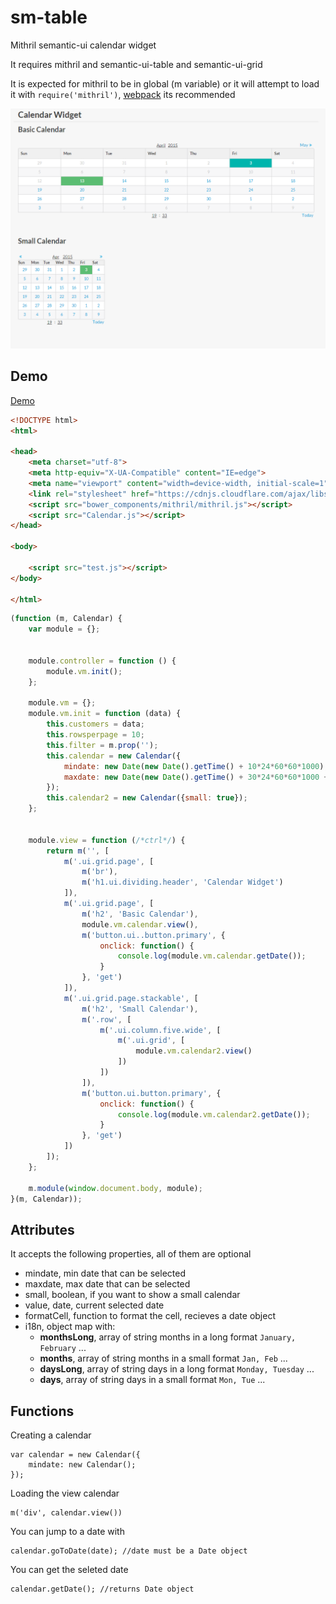 # sm-table
Mithril semantic-ui calendar widget

It requires mithril and semantic-ui-table and semantic-ui-grid

It is expected for mithril to be in global (m variable) or it will attempt to load it with `require('mithril')`, [webpack](http://webpack.github.io/docs/) its recommended

![Alt text](calendar.png)

## Demo

[Demo]()

```html
<!DOCTYPE html>
<html>

<head>
    <meta charset="utf-8">
    <meta http-equiv="X-UA-Compatible" content="IE=edge">
    <meta name="viewport" content="width=device-width, initial-scale=1">
    <link rel="stylesheet" href="https://cdnjs.cloudflare.com/ajax/libs/semantic-ui/1.10.3/semantic.min.css">
    <script src="bower_components/mithril/mithril.js"></script>
    <script src="Calendar.js"></script>
</head>

<body>

    <script src="test.js"></script>
</body>

</html>
```

```JavaScript
(function (m, Calendar) {
    var module = {};


    module.controller = function () {
        module.vm.init();
    };

    module.vm = {};
    module.vm.init = function (data) {
        this.customers = data;
        this.rowsperpage = 10;
        this.filter = m.prop('');
        this.calendar = new Calendar({
            mindate: new Date(new Date().getTime() + 10*24*60*60*1000),
            maxdate: new Date(new Date().getTime() + 30*24*60*60*1000 + 10000000)
        });
        this.calendar2 = new Calendar({small: true});
    };


    module.view = function (/*ctrl*/) {
        return m('', [
            m('.ui.grid.page', [
                m('br'),
                m('h1.ui.dividing.header', 'Calendar Widget')
            ]),
            m('.ui.grid.page', [
                m('h2', 'Basic Calendar'),
                module.vm.calendar.view(),
                m('button.ui..button.primary', {
                    onclick: function() {
                        console.log(module.vm.calendar.getDate());
                    }
                }, 'get')
            ]),
            m('.ui.grid.page.stackable', [
                m('h2', 'Small Calendar'),
                m('.row', [
                    m('.ui.column.five.wide', [
                        m('.ui.grid', [
                            module.vm.calendar2.view()
                        ])
                    ])
                ]),
                m('button.ui.button.primary', {
                    onclick: function() {
                        console.log(module.vm.calendar2.getDate());
                    }
                }, 'get')
            ])
        ]);
    };

    m.module(window.document.body, module);
}(m, Calendar));

```

## Attributes
It accepts the following properties, all of them are optional

 * mindate, min date that can be selected
 * maxdate, max date that can be selected
 * small, boolean, if you want to show a small calendar
 * value, date, current selected date
 * formatCell, function to format the cell, recieves a date object
 * i18n, object map with:
    * **monthsLong**, array of string months in a long format `January, February` ...
    * **months**, array of string months in a small format `Jan, Feb` ...
    * **daysLong**, array of string days in a long format `Monday, Tuesday` ...
    * **days**, array of string days in a small format `Mon, Tue` ...
    

## Functions
Creating a calendar
```JavaScrit
var calendar = new Calendar({
    mindate: new Calendar();
});
```
Loading the view calendar
```JavaScrit
m('div', calendar.view())
```
You can jump to a date with
```JavaScrit
calendar.goToDate(date); //date must be a Date object
```
You can get the seleted date
```JavaScrit
calendar.getDate(); //returns Date object
```